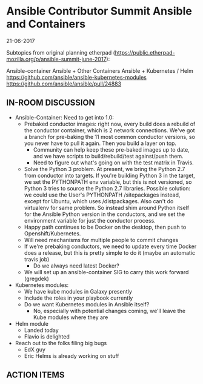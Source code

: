 # Ansible Contributor Summit Ansible and Containers
21-06-2017


Subtopics from original planning etherpad (https://public.etherpad-mozilla.org/p/ansible-summit-june-2017):

Ansible-container
Ansible + Other Containers
Ansible + Kubernetes / Helm
https://github.com/ansible/ansible-kubernetes-modules
https://github.com/ansible/ansible/pull/24883

## IN-ROOM DISCUSSION

* Ansible-Container: Need to get into 1.0:
  * Prebaked conductor images: right now, every build does a rebuild of the conductor container, which is 2 network connections. We've got a branch for pre-baking the 11 most common conductor versions, so you never have to pull it again. Then you build a layer on top.
    * Community can help keep these pre-baked images up to date, and we have scripts to build/rebuild/test against/push them.
    * Need to figure out what's going on with the test matrix in Travis.
  * Solve the Python 3 problem. At present, we bring the Python 2.7 from conductor into targets. If you're building Python 3 in the target, we set the PYTHONPATH env variable, but this is not versioned, so Python 3 tries to source the Python 2.7 libraries. Possible solution: we could use the User's PYTHONPATH /sitepackages instead, except for Ubuntu, which uses /distpackages. Also can't do virtualenv for same problem. So instead shim around Python itself for the Ansible Python version in the conductors, and we set the environment variable for just the conductor process.
  *  Happy path continues to be Docker on the desktop, then push to Openshift/Kubernetes.
  * Will need mechanisms for multiple people to commit changes
  * If we're prebaking conductors, we need to update every time Docker does a release, but this is pretty simple to do it (maybe an automatic travis job)
    * Do we always need latest Docker?
  * We will set up an ansible-container SIG to carry this work forward (gregdek)
* Kubernetes modules:
  * We have kube modules in Galaxy presently
  * Include the roles in your playbook currently
  * Do we want Kubernetes modules in Ansible itself?
    * No, especially with potential changes coming, we'll leave the Kube modules where they are
* Helm module
  * Landed today
  * Flavio is delighted
* Reach out to the folks filing big bugs
  * EdX guy
  * Eric Helms is already working on stuff

## ACTION ITEMS

